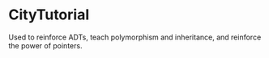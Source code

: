 # CityTutorial
Used to reinforce ADTs, teach polymorphism and inheritance, and reinforce the power of pointers.
